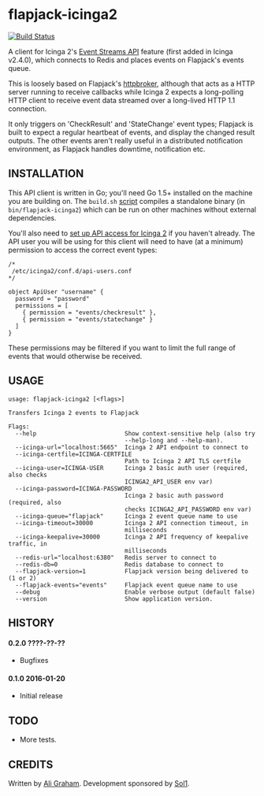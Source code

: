 # flapjack-icinga2

[![Build Status](https://travis-ci.org/sol1/flapjack-icinga2.png)](https://travis-ci.org/sol1/flapjack-icinga2)

A client for Icinga 2's [Event Streams API](http://docs.icinga.org/icinga2/latest/doc/module/icinga2/chapter/icinga2-api#icinga2-api-event-streams) feature (first added in Icinga v2.4.0), which connects to Redis and places events on Flapjack's events queue.

This is loosely based on Flapjack's [httpbroker](https://github.com/flapjack/flapjack/blob/master/libexec/httpbroker.go), although that acts as a HTTP server running to receive callbacks while Icinga 2 expects a long-polling HTTP client to receive event data streamed over a long-lived HTTP 1.1 connection.

It only triggers on 'CheckResult' and 'StateChange' event types; Flapjack is built to expect a regular heartbeat of events, and display the changed result outputs. The other events aren't really useful in a distributed notification environment, as Flapjack handles downtime, notification etc.

## INSTALLATION

This API client is written in Go; you'll need Go 1.5+ installed on the machine you are building on. The `build.sh` [script](https://github.com/sol1/flapjack-icinga2/blob/master/build.sh) compiles a standalone binary (in `bin/flapjack-icinga2`) which can be run on other machines without external dependencies.

You'll also need to [set up API access for Icinga 2](http://docs.icinga.org/icinga2/latest/doc/module/icinga2/chapter/icinga2-api#icinga2-api-setup) if you haven't already. The API user you will be using for this client will need to have (at a minimum) permission to access the correct event types:

```
/*
 /etc/icinga2/conf.d/api-users.conf
*/

object ApiUser "username" {
  password = "password"
  permissions = [
    { permission = "events/checkresult" },
    { permission = "events/statechange" }
  ]
}
```

These permissions may be filtered if you want to limit the full range of events that would otherwise be received.

## USAGE

```
usage: flapjack-icinga2 [<flags>]

Transfers Icinga 2 events to Flapjack

Flags:
  --help                         Show context-sensitive help (also try
                                 --help-long and --help-man).
  --icinga-url="localhost:5665"  Icinga 2 API endpoint to connect to
  --icinga-certfile=ICINGA-CERTFILE
                                 Path to Icinga 2 API TLS certfile
  --icinga-user=ICINGA-USER      Icinga 2 basic auth user (required, also checks
                                 ICINGA2_API_USER env var)
  --icinga-password=ICINGA-PASSWORD
                                 Icinga 2 basic auth password (required, also
                                 checks ICINGA2_API_PASSWORD env var)
  --icinga-queue="flapjack"      Icinga 2 event queue name to use
  --icinga-timeout=30000         Icinga 2 API connection timeout, in
                                 milliseconds
  --icinga-keepalive=30000       Icinga 2 API frequency of keepalive traffic, in
                                 milliseconds
  --redis-url="localhost:6380"   Redis server to connect to
  --redis-db=0                   Redis database to connect to
  --flapjack-version=1           Flapjack version being delivered to (1 or 2)
  --flapjack-events="events"     Flapjack event queue name to use
  --debug                        Enable verbose output (default false)
  --version                      Show application version.
```

## HISTORY

#### 0.2.0 ????-??-??

* Bugfixes

#### 0.1.0 2016-01-20

* Initial release

## TODO

* More tests.

## CREDITS

Written by [Ali Graham](https://github.com/ali-graham). Development sponsored by [Sol1](http://sol1.com.au/).
